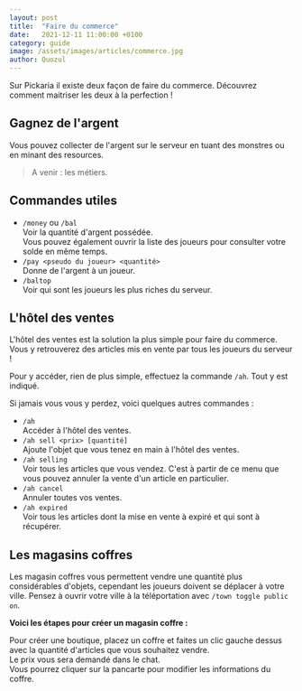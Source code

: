 ```yaml
---
layout: post
title:  "Faire du commerce"
date:   2021-12-11 11:00:00 +0100
category: guide
image: /assets/images/articles/commerce.jpg
author: Quozul
---
```

Sur Pickaria il existe deux façon de faire du commerce. Découvrez comment maitriser les deux à la perfection !

## Gagnez de l'argent

Vous pouvez collecter de l'argent sur le serveur en tuant des monstres ou en minant des resources.

> A venir : les métiers.

## Commandes utiles

- `/money` ou `/bal`  
Voir la quantité d'argent possédée.  
Vous pouvez également ouvrir la liste des joueurs pour consulter votre solde en même temps.
- `/pay <pseudo du joueur> <quantité>`  
Donne de l'argent à un joueur.
- `/baltop`  
Voir qui sont les joueurs les plus riches du serveur.

## L'hôtel des ventes

L'hôtel des ventes est la solution la plus simple pour faire du commerce. Vous y retrouverez des articles mis en vente par tous les joueurs du serveur !

Pour y accéder, rien de plus simple, effectuez la commande `/ah`. Tout y est indiqué.

Si jamais vous vous y perdez, voici quelques autres commandes :
- `/ah`  
Accéder à l'hôtel des ventes.
- `/ah sell <prix> [quantité]`  
Ajoute l'objet que vous tenez en main à l'hôtel des ventes.
- `/ah selling`  
Voir tous les articles que vous vendez. C'est à partir de ce menu que vous pouvez annuler la vente d'un article en particulier.
- `/ah cancel`  
Annuler toutes vos ventes.
- `/ah expired`  
Voir tous les articles dont la mise en vente à expiré et qui sont à récupérer.

## Les magasins coffres

Les magasin coffres vous permettent vendre une quantité plus considérables d'objets, cependant les joueurs doivent se déplacer à votre ville. Pensez à ouvrir votre ville à la téléportation avec `/town toggle public on`.

**Voici les étapes pour créer un magasin coffre :**

Pour créer une boutique, placez un coffre et faites un clic gauche dessus avec la quantité d'articles que vous souhaitez vendre.  
Le prix vous sera demandé dans le chat.  
Vous pourrez cliquer sur la pancarte pour modifier les informations du coffre.